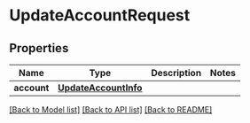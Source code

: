# UpdateAccountRequest

## Properties
Name | Type | Description | Notes
------------ | ------------- | ------------- | -------------
**account** | [**UpdateAccountInfo**](UpdateAccountInfo.md) |  | 

[[Back to Model list]](../README.md#documentation-for-models) [[Back to API list]](../README.md#documentation-for-api-endpoints) [[Back to README]](../README.md)


